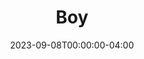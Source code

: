 ---
title: Boy
show_details:
- Writer: "[[w:Anna Ziegler]]"
Genres: 
- Play
Press:
- AMERICAN THEATRE: https://www.americantheatre.org/2015/08/06/keen-company-to-present-a-world-premiere-kilroy-play/
date: 2023-09-08T00:00:00-04:00
---